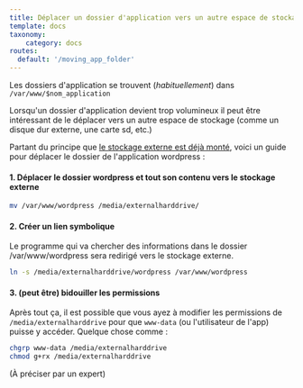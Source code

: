 ```yaml
---
title: Déplacer un dossier d'application vers un autre espace de stockage
template: docs
taxonomy:
    category: docs
routes:
  default: '/moving_app_folder'
---
```


Les dossiers d'application se trouvent (*habituellement*) dans `/var/www/$nom_application`

Lorsqu'un dossier d'application devient trop volumineux il peut être intéressant de le déplacer vers un autre espace de stockage (comme un disque dur externe, une carte sd, etc.)

Partant du principe que [le stockage externe est déjà monté](/administer/tutorials/external_storage), voici un guide pour déplacer le dossier de l'application wordpress :

#### 1. Déplacer le dossier wordpress et tout son contenu vers le stockage externe

```bash
mv /var/www/wordpress /media/externalharddrive/
```

#### 2. Créer un lien symbolique

Le programme qui va chercher des informations dans le dossier /var/www/wordpress sera redirigé vers le stockage externe.

```bash
ln -s /media/externalharddrive/wordpress /var/www/wordpress
```

#### 3. (peut être) bidouiller les permissions

Après tout ça, il est possible que vous ayez à modifier les permissions de `/media/externalharddrive` pour que `www-data` (ou l'utilisateur de l'app) puisse y accéder. Quelque chose comme :

```bash
chgrp www-data /media/externalharddrive
chmod g+rx /media/externalharddrive
```

(À préciser par un expert)
